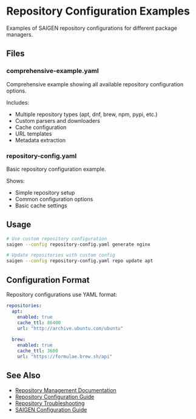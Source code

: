 # Repository Configuration Examples

Examples of SAIGEN repository configurations for different package managers.

## Files

### comprehensive-example.yaml
Comprehensive example showing all available repository configuration options.

Includes:
- Multiple repository types (apt, dnf, brew, npm, pypi, etc.)
- Custom parsers and downloaders
- Cache configuration
- URL templates
- Metadata extraction

### repository-config.yaml
Basic repository configuration example.

Shows:
- Simple repository setup
- Common configuration options
- Basic cache settings

## Usage

```bash
# Use custom repository configuration
saigen --config repository-config.yaml generate nginx

# Update repositories with custom config
saigen --config repository-config.yaml repo update apt
```

## Configuration Format

Repository configurations use YAML format:

```yaml
repositories:
  apt:
    enabled: true
    cache_ttl: 86400
    url: "http://archive.ubuntu.com/ubuntu"
    
  brew:
    enabled: true
    cache_ttl: 3600
    url: "https://formulae.brew.sh/api"
```

## See Also

- [Repository Management Documentation](../../repository-management.md)
- [Repository Configuration Guide](../../repository-configuration.md)
- [Repository Troubleshooting](../../repository-troubleshooting.md)
- [SAIGEN Configuration Guide](../../configuration-guide.md)
